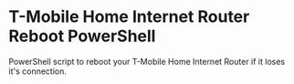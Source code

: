 # T-Mobile Home Internet Router Reboot PowerShell
 PowerShell script to reboot your T-Mobile Home Internet Router if it loses it's connection. 
